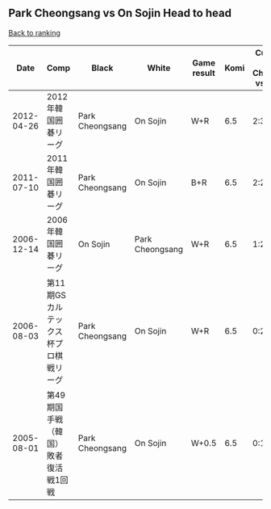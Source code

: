 ## Park Cheongsang vs On Sojin Head to head

[Back to ranking](../../index.md)




| **Date** | **Comp** | **Black** | **White** | **Game result** | **Komi** | **Cumulative Park Cheongsang vs On Sojin** | **Park Cheongsang streak** | **On Sojin streak** | 
| --- | --- | --- | --- | --- | --- | --- | --- | --- |
| 2012-04-26 | 2012年韓国囲碁リーグ | Park Cheongsang | On Sojin | W+R | 6.5 | 2:3 | 0 | 1 | 
| 2011-07-10 | 2011年韓国囲碁リーグ | Park Cheongsang | On Sojin | B+R | 6.5 | 2:2 | 2 | 0 | 
| 2006-12-14 | 2006年韓国囲碁リーグ | On Sojin | Park Cheongsang | W+R | 6.5 | 1:2 | 1 | 0 | 
| 2006-08-03 | 第11期GSカルテックス杯プロ棋戦リーグ | Park Cheongsang | On Sojin | W+R | 6.5 | 0:2 | 0 | 2 | 
| 2005-08-01 | 第49期国手戦（韓国）敗者復活戦1回戦 | Park Cheongsang | On Sojin | W+0.5 | 6.5 | 0:1 | 0 | 1 |




